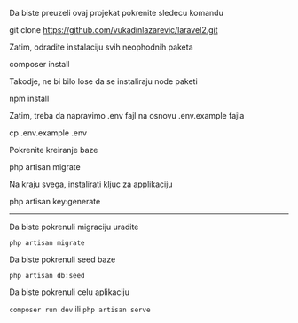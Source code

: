 Da biste preuzeli ovaj projekat pokrenite sledecu komandu

git clone https://github.com/vukadinlazarevic/laravel2.git

Zatim, odradite instalaciju svih neophodnih paketa

composer install

Takodje, ne bi bilo lose da se instaliraju node paketi

npm install

Zatim, treba da napravimo .env fajl na osnovu .env.example fajla

cp .env.example .env

Pokrenite kreiranje baze

php artisan migrate

Na kraju svega, instalirati kljuc za applikaciju

php artisan key:generate

---------------------------------------------------

Da biste pokrenuli migraciju uradite 

`php artisan migrate`

Da biste pokrenuli seed baze 

`php artisan db:seed`

Da biste pokrenuli celu aplikaciju

`composer run dev` ili `php artisan serve`
